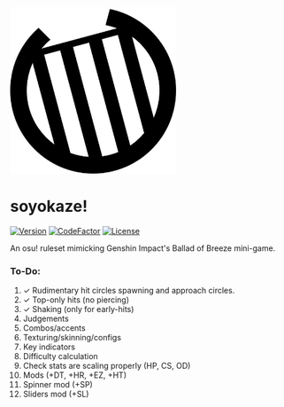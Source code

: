<img src="assets/logo.png" alt="soyokaze!" width="300" height="300">

# soyokaze!

[![Version](https://img.shields.io/github/v/release/goodtrailer/soyokaze.svg?color=green&style=flat-square)](https://github.com/goodtrailer/soyokaze/releases/latest)
[![CodeFactor](https://www.codefactor.io/repository/github/goodtrailer/soyokaze/badge/main?style=flat-square)](https://www.codefactor.io/repository/github/goodtrailer/soyokaze/overview/main)
[![License](https://img.shields.io/github/license/goodtrailer/soyokaze.svg?color=blue&style=flat-square)](https://github.com/goodtrailer/soyokaze/blob/master/LICENSE)

An osu! ruleset mimicking Genshin Impact's Ballad of Breeze mini-game.

### To-Do:
1. ✓ Rudimentary hit circles spawning and approach circles.
2. ✓ Top-only hits (no piercing)
3. ✓ Shaking (only for early-hits)
4. Judgements
5. Combos/accents
6. Texturing/skinning/configs
7. Key indicators
8. Difficulty calculation
9. Check stats are scaling properly (HP, CS, OD)
10. Mods (+DT, +HR, +EZ, +HT)
11. Spinner mod (+SP)
12. Sliders mod (+SL)


